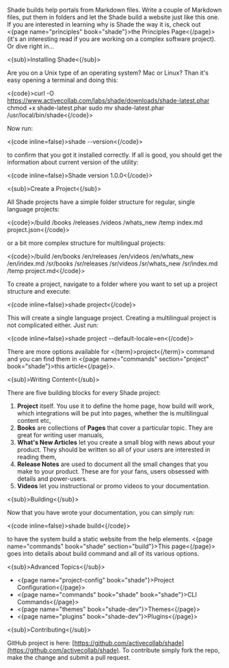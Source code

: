 Shade builds help portals from Markdown files. Write a couple of Markdown files, put them in folders and let the Shade build a website just like this one. If you are interested in learning why is Shade the way it is, check out <{page name="principles" book="shade"}>the Principles Page<{/page}> (it's an interesting read if you are working on a complex software project). Or dive right in…

<{sub}>Installing Shade<{/sub}>

Are you on a Unix type of an operating system? Mac or Linux? Than it's easy opening a terminal and doing this:

<{code}>curl -O https://www.activecollab.com/labs/shade/downloads/shade-latest.phar
chmod +x shade-latest.phar
sudo mv shade-latest.phar /usr/local/bin/shade<{/code}>

Now run:

<{code inline=false}>shade --version<{/code}>

to confirm that you got it installed correctly. If all is good, you should get the information about current version of the utility:

<{code inline=false}>Shade version 1.0.0<{/code}>

<{sub}>Create a Project<{/sub}>

All Shade projects have a simple folder structure for regular, single language projects:

<{code}>/build
/books
/releases
/videos
/whats_new
/temp
index.md
project.json<{/code}>

or a bit more complex structure for multilingual projects:

<{code}>/build
/en/books
/en/releases
/en/videos
/en/whats_new
/en/index.md
/sr/books
/sr/releases
/sr/videos
/sr/whats_new
/sr/index.md
/temp
project.md<{/code}>

To create a project, navigate to a folder where you want to set up a project structure and execute:

<{code inline=false}>shade project<{/code}>

This will create a single language project. Creating a multilingual project is not complicated either. Just run:

<{code inline=false}>shade project --default-locale=en<{/code}>

There are more options available for <{term}>project<{/term}> command and you can find them in <{page name="commands" section="project" book="shade"}>this article<{/page}>.

<{sub}>Writing Content<{/sub}>

There are five building blocks for every Shade project:

1. **Project** itself. You use it to define the home page, how build will work, which integrations will be put into pages, whether the is multilingual content etc,
2. **Books** are collections of **Pages** that cover a particular topic. They are great for writing user manuals,
3. **What's New Articles** let you create a small blog with news about your product. They should be written so all of your users are interested in reading them,
4. **Release Notes** are used to document all the small changes that you make to your product. These are for your fans, users obsessed with details and power-users.
5. **Videos** let you instructional or promo videos to your documentation.

<{sub}>Building<{/sub}>

Now that you have wrote your documentation, you can simply run:

<{code inline=false}>shade build<{/code}>

to have the system build a static website from the help elements. <{page name="commands" book="shade" section="build"}>This page<{/page}> goes into details about build command and all of its various options.

<{sub}>Advanced Topics<{/sub}>

* <{page name="project-config" book="shade"}>Project Configuration<{/page}>
* <{page name="commands" book="shade" book="shade"}>CLI Commands<{/page}>
* <{page name="themes" book="shade-dev"}>Themes<{/page}>
* <{page name="plugins" book="shade-dev"}>Plugins<{/page}>

<{sub}>Contributing<{/sub}>

GitHub project is here: [https://github.com/activecollab/shade](https://github.com/activecollab/shade). To contribute simply fork the repo, make the change and submit a pull request.